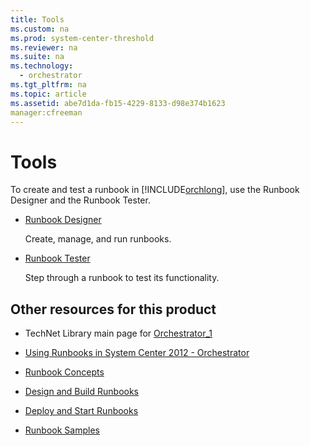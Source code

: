 ```yaml
---
title: Tools
ms.custom: na
ms.prod: system-center-threshold
ms.reviewer: na
ms.suite: na
ms.technology: 
  - orchestrator
ms.tgt_pltfrm: na
ms.topic: article
ms.assetid: abe7d1da-fb15-4229-8133-d98e374b1623
manager:cfreeman
---
```

# Tools
To create and test a runbook in [!INCLUDE[orchlong](../../orch/deploy/includes/orchlong_md.md)], use the Runbook Designer and the Runbook Tester.  
  
-   [Runbook Designer](../../orch/manage/Runbook-Designer.md)  
  
    Create, manage, and run runbooks.  
  
-   [Runbook Tester](../../orch/manage/Runbook-Tester.md)  
  
    Step through a runbook to test its functionality.  
  
## Other resources for this product  
  
-   TechNet Library main page for [Orchestrator_1](../Topic/Orchestrator_1.md)  
  
-   [Using Runbooks in System Center 2012 - Orchestrator](../../orch/manage/Using-Runbooks-in-System-Center-2012---Orchestrator.md)  
  
-   [Runbook Concepts](../../orch/manage/Runbook-Concepts.md)  
  
-   [Design and Build Runbooks](../../orch/manage/Design-and-Build-Runbooks.md)  
  
-   [Deploy and Start Runbooks](../../orch/manage/Deploy-and-Start-Runbooks.md)  
  
-   [Runbook Samples](../../orch/manage/Runbook-Samples.md)  
  
